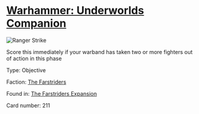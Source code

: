 # [Warhammer: Underworlds Companion](https://guidokessels.github.io/wh-underworlds)

  

![Ranger Strike](https://warhammerunderworlds.com/wp-content/uploads/sites/6/2018/03/211_ENG.png)

Score this immediately if your warband has taken two or more fighters out of action in this phase

Type: Objective

Faction: [The Farstriders](https://guidokessels.github.io/wh-underworlds/factions/the-farstriders)

Found in: [The Farstriders Expansion](https://guidokessels.github.io/wh-underworlds/locations/the-farstriders-expansion)

Card number: 211
